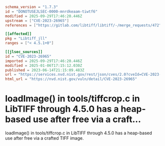 ```toml
schema_version = "1.7.3"
id = "DONOTUSEJLSEC-0000-mnrdkeaam-tiwtf6"
modified = 2025-09-29T17:46:20.446Z
upstream = ["CVE-2023-26965"]
references = ["https://gitlab.com/libtiff/libtiff/-/merge_requests/472", "https://lists.debian.org/debian-lts-announce/2023/07/msg00034.html", "https://security.netapp.com/advisory/ntap-20230706-0009/", "https://gitlab.com/libtiff/libtiff/-/merge_requests/472", "https://lists.debian.org/debian-lts-announce/2023/07/msg00034.html", "https://security.netapp.com/advisory/ntap-20230706-0009/"]

[[affected]]
pkg = "Libtiff_jll"
ranges = ["< 4.5.1+0"]

[[jlsec_sources]]
id = "CVE-2023-26965"
imported = 2025-09-29T17:46:20.446Z
modified = 2025-01-06T17:15:12.030Z
published = 2023-06-14T21:15:09.483Z
url = "https://services.nvd.nist.gov/rest/json/cves/2.0?cveId=CVE-2023-26965"
html_url = "https://nvd.nist.gov/vuln/detail/CVE-2023-26965"
```

# loadImage() in tools/tiffcrop.c in LibTIFF through 4.5.0 has a heap-based use after free via a craft...

loadImage() in tools/tiffcrop.c in LibTIFF through 4.5.0 has a heap-based use after free via a crafted TIFF image.

